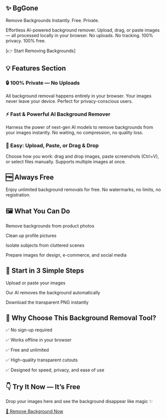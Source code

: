 ## ✨ BgGone
Remove Backgrounds Instantly. Free. Private.

Effortless AI-powered background remover.
Upload, drag, or paste images — all processed locally in your browser.
No uploads. No tracking. 100% privacy. 100% free.

[👉 Start Removing Backgrounds]

## 💡 Features Section
### 🔒 100% Private — No Uploads
All background removal happens entirely in your browser. Your images never leave your device. Perfect for privacy-conscious users.

### ⚡ Fast & Powerful AI Background Remover
Harness the power of next-gen AI models to remove backgrounds from your images instantly. No waiting, no compression, no quality loss.

### 🧩 Easy: Upload, Paste, or Drag & Drop
Choose how you work: drag and drop images, paste screenshots (Ctrl+V), or select files manually. Supports multiple images at once.

## 🆓 Always Free
Enjoy unlimited background removals for free. No watermarks, no limits, no registration.

## 🖼️ What You Can Do
Remove backgrounds from product photos

Clean up profile pictures

Isolate subjects from cluttered scenes

Prepare images for design, e-commerce, and social media

## 🚀 Start in 3 Simple Steps
Upload or paste your images

Our AI removes the background automatically

Download the transparent PNG instantly

## 📢 Why Choose This Background Removal Tool?
✅ No sign-up required

✅ Works offline in your browser

✅ Free and unlimited

✅ High-quality transparent cutouts

✅ Designed for speed, privacy, and ease of use

## 👇 Try It Now — It’s Free
Drop your images here and see the background disappear like magic ✨

[🔁 Remove Background Now](https://bgg.one)
